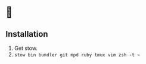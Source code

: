 :cookie:
========

Installation
------------

1. Get stow.
2. `stow bin bundler git mpd ruby tmux vim zsh -t ~`
